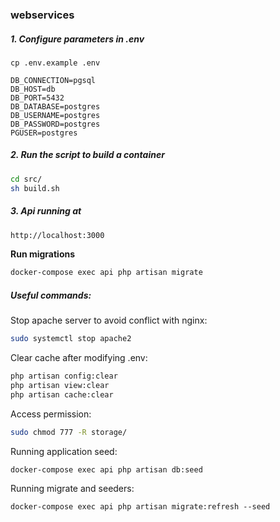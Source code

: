 ### webservices

##### 1. Configure parameters in .env
```
cp .env.example .env
```

```
DB_CONNECTION=pgsql
DB_HOST=db
DB_PORT=5432
DB_DATABASE=postgres
DB_USERNAME=postgres
DB_PASSWORD=postgres
PGUSER=postgres
```
##### 2. Run the script to build a container 

```sh
cd src/
sh build.sh
```
##### 3. Api running at
```sh
http://localhost:3000
```

**Run migrations**
```sh
docker-compose exec api php artisan migrate
```
##### Useful commands:

Stop apache server to avoid conflict with nginx: 
```sh
sudo systemctl stop apache2
```
Clear cache after modifying .env: 
```sh
php artisan config:clear
php artisan view:clear
php artisan cache:clear
```
Access permission:
```sh
sudo chmod 777 -R storage/
```
Running application seed:
```
docker-compose exec api php artisan db:seed
```
Running migrate and seeders:
```
docker-compose exec api php artisan migrate:refresh --seed
